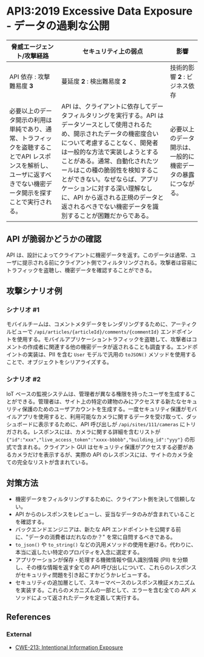 API3:2019 Excessive Data Exposure - データの過剰な公開
=================================

| 脅威エージェント/攻撃経路 | セキュリティ上の弱点 | 影響 |
| - | - | - |
| API 依存 : 攻撃難易度 **3** | 蔓延度 **2** : 検出難易度 **2** | 技術的影響 **2** : ビジネス依存 |
| 必要以上のデータ開示の利用は単純であり、通常、トラフィックを盗聴することでAPI レスポンスを解析し、ユーザに返すべきでない機密データ開示を探すことで実行される。 | API は、クライアントに依存してデータフィルタリングを実行する。API はデータソースとして使用されるため、開示されたデータの機密度合いについて考慮することなく、開発者は一般的な方法で実装しようとすることがある。通常、自動化されたツールはこの種の脆弱性を検知することができない。なぜならば、アプリケーションに対する深い理解なしに、API から返される正規のデータと返されるべきでない機密データを識別することが困難だからである。 | 必要以上のデータ開示は、一般的に機密データの暴露につながる。 |

## API が脆弱かどうかの確認

API は、設計によってクライアントに機密データを返す。このデータは通常、ユーザに提示される前にクライアント側でフィルタリングされる。攻撃者は容易にトラフィックを盗聴し、機密データを確認することができる。


## 攻撃シナリオ例

### シナリオ #1

モバイルチームは、コメントメタデータをレンダリングするために、アーティクルビューで `/api/articles/{articleId}/comments/{commentId}` エンドポイントを使用する。モバイルアプリケーショントラフィックを盗聴して、攻撃者はコメントの作成者に関連する他の機密データが返されることも調査する。エンドポイントの実装は、PII を含む `User` モデルで汎用の `toJSON()` メソッドを使用することで、オブジェクトをシリアライズする。

### シナリオ #2

IoT ベースの監視システムは、管理者が異なる権限を持ったユーザを生成することができる。管理者は、サイト上の特定の建物のみにアクセスする新たなセキュリティ保護のためのユーザアカウントを生成する。一度セキュリティ保護がモバイルアプリを使用すると、利用可能なカメラに関するデータを受け取って、ダッシュボードに表示するために、API 呼び出しが `/api/sites/111/cameras` にトリガされる。レスポンスには、カメラに関する詳細を含むリストが `{"id":"xxx","live_access_token":"xxxx-bbbbb","building_id":"yyy"}` の形式で含まれる。クライアント GUI はセキュリティ保護がアクセスする必要があるカメラだけを表示するが、実際の API のレスポンスには、サイトのカメラ全ての完全なリストが含まれている。

## 対策方法

* 機密データをフィルタリングするために、クライアント側を決して信頼しない。
* API からのレスポンスをレビューし、妥当なデータのみが含まれていることを確認する。
* バックエンドエンジニアは、新たな API エンドポイントを公開する前に、"データの消費者はだれなのか？" を常に自問するべきである。
* `to_json()` や `to_string()` などの汎用メソッドの使用を避ける。代わりに、本当に返したい特定のプロパティを入念に選定する。
* アプリケーションが保存・処理する機微情報や個人識別情報 (PII) を分類し、その様な情報を返す全ての API 呼び出しについて、これらのレスポンスがセキュリティ問題を引き起こすかどうかレビューする。
* セキュリティの追加層として、スキーマベースのレスポンス検証メカニズムを実装する。これらのメカニズムの一部として、エラーを含む全ての API メソッドによって返されたデータを定義して実行する。


## References

### External

* [CWE-213: Intentional Information Exposure][1]

[1]: https://cwe.mitre.org/data/definitions/213.html
